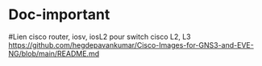 # Doc-important

#Lien cisco router, iosv, iosL2 pour switch cisco L2, L3
https://github.com/hegdepavankumar/Cisco-Images-for-GNS3-and-EVE-NG/blob/main/README.md

